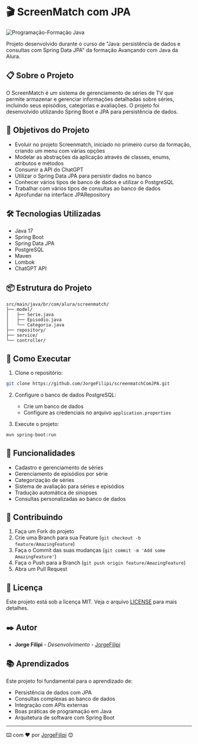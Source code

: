 # 🎬 ScreenMatch com JPA

![Programação-Formação Java](https://github.com/iasminaraujoc/3355-java-screenmatch-com-jpa/assets/84939115/3c51e000-962d-4dc9-97fc-1d384e2511a2)

Projeto desenvolvido durante o curso de "Java: persistência de dados e consultas com Spring Data JPA" da formação Avançando com Java da Alura.

## 📋 Sobre o Projeto

O ScreenMatch é um sistema de gerenciamento de séries de TV que permite armazenar e gerenciar informações detalhadas sobre séries, incluindo seus episódios, categorias e avaliações. O projeto foi desenvolvido utilizando Spring Boot e JPA para persistência de dados.

## 🎯 Objetivos do Projeto

- Evoluir no projeto Screenmatch, iniciado no primeiro curso da formação, criando um menu com várias opções
- Modelar as abstrações da aplicação através de classes, enums, atributos e métodos
- Consumir a API do ChatGPT
- Utilizar o Spring Data JPA para persistir dados no banco
- Conhecer vários tipos de banco de dados e utilizar o PostgreSQL
- Trabalhar com vários tipos de consultas ao banco de dados
- Aprofundar na interface JPARepository

## 🛠️ Tecnologias Utilizadas

- Java 17
- Spring Boot
- Spring Data JPA
- PostgreSQL
- Maven
- Lombok
- ChatGPT API

## 📦 Estrutura do Projeto

```
src/main/java/br/com/alura/screenmatch/
├── model/
│   ├── Serie.java
│   ├── Episodio.java
│   └── Categoria.java
├── repository/
├── service/
└── controller/
```

## 🚀 Como Executar

1. Clone o repositório:
```bash
git clone https://github.com/JorgeFilipi/screenmatchComJPA.git
```

2. Configure o banco de dados PostgreSQL:
   - Crie um banco de dados
   - Configure as credenciais no arquivo `application.properties`

3. Execute o projeto:
```bash
mvn spring-boot:run
```

## 📝 Funcionalidades

- Cadastro e gerenciamento de séries
- Gerenciamento de episódios por série
- Categorização de séries
- Sistema de avaliação para séries e episódios
- Tradução automática de sinopses
- Consultas personalizadas ao banco de dados

## 🤝 Contribuindo

1. Faça um Fork do projeto
2. Crie uma Branch para sua Feature (`git checkout -b feature/AmazingFeature`)
3. Faça o Commit das suas mudanças (`git commit -m 'Add some AmazingFeature'`)
4. Faça o Push para a Branch (`git push origin feature/AmazingFeature`)
5. Abra um Pull Request

## 📄 Licença

Este projeto está sob a licença MIT. Veja o arquivo [LICENSE](LICENSE) para mais detalhes.

## ✒️ Autor

* **Jorge Filipi** - *Desenvolvimento* - [JorgeFilipi](https://github.com/JorgeFilipi)

## 📚 Aprendizados

Este projeto foi fundamental para o aprendizado de:
- Persistência de dados com JPA
- Consultas complexas ao banco de dados
- Integração com APIs externas
- Boas práticas de programação em Java
- Arquitetura de software com Spring Boot

---
⌨️ com ❤️ por [JorgeFilipi](https://github.com/JorgeFilipi) 😊
